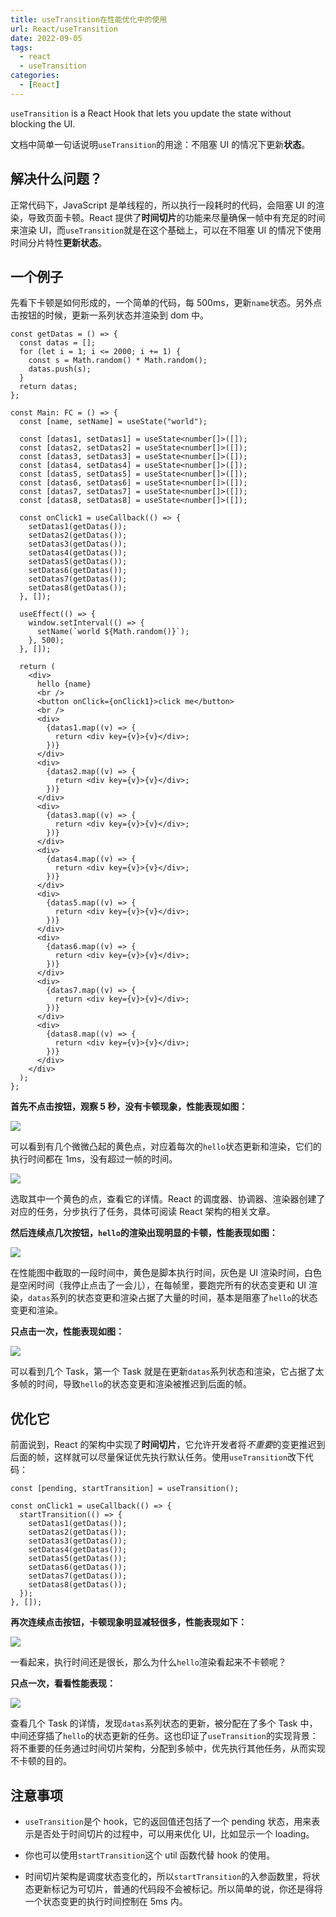 ```yaml
---
title: useTransition在性能优化中的使用
url: React/useTransition
date: 2022-09-05
tags:
  - react
  - useTransition
categories:
  - [React]
---
```


`useTransition` is a React Hook that lets you update the state without blocking the UI.

文档中简单一句话说明`useTransition`的用途：不阻塞 UI 的情况下更新**状态**。

## 解决什么问题？

正常代码下，JavaScript 是单线程的，所以执行一段耗时的代码，会阻塞 UI 的渲染，导致页面卡顿。React 提供了**时间切片**的功能来尽量确保一帧中有充足的时间来渲染 UI，而`useTransition`就是在这个基础上，可以在不阻塞 UI 的情况下使用时间分片特性**更新状态**。

## 一个例子

先看下卡顿是如何形成的，一个简单的代码，每 500ms，更新`name`状态。另外点击按钮的时候，更新一系列状态并渲染到 dom 中。

```tsx
const getDatas = () => {
  const datas = [];
  for (let i = 1; i <= 2000; i += 1) {
    const s = Math.random() * Math.random();
    datas.push(s);
  }
  return datas;
};

const Main: FC = () => {
  const [name, setName] = useState("world");

  const [datas1, setDatas1] = useState<number[]>([]);
  const [datas2, setDatas2] = useState<number[]>([]);
  const [datas3, setDatas3] = useState<number[]>([]);
  const [datas4, setDatas4] = useState<number[]>([]);
  const [datas5, setDatas5] = useState<number[]>([]);
  const [datas6, setDatas6] = useState<number[]>([]);
  const [datas7, setDatas7] = useState<number[]>([]);
  const [datas8, setDatas8] = useState<number[]>([]);

  const onClick1 = useCallback(() => {
    setDatas1(getDatas());
    setDatas2(getDatas());
    setDatas3(getDatas());
    setDatas4(getDatas());
    setDatas5(getDatas());
    setDatas6(getDatas());
    setDatas7(getDatas());
    setDatas8(getDatas());
  }, []);

  useEffect(() => {
    window.setInterval(() => {
      setName(`world ${Math.random()}`);
    }, 500);
  }, []);

  return (
    <div>
      hello {name}
      <br />
      <button onClick={onClick1}>click me</button>
      <br />
      <div>
        {datas1.map((v) => {
          return <div key={v}>{v}</div>;
        })}
      </div>
      <div>
        {datas2.map((v) => {
          return <div key={v}>{v}</div>;
        })}
      </div>
      <div>
        {datas3.map((v) => {
          return <div key={v}>{v}</div>;
        })}
      </div>
      <div>
        {datas4.map((v) => {
          return <div key={v}>{v}</div>;
        })}
      </div>
      <div>
        {datas5.map((v) => {
          return <div key={v}>{v}</div>;
        })}
      </div>
      <div>
        {datas6.map((v) => {
          return <div key={v}>{v}</div>;
        })}
      </div>
      <div>
        {datas7.map((v) => {
          return <div key={v}>{v}</div>;
        })}
      </div>
      <div>
        {datas8.map((v) => {
          return <div key={v}>{v}</div>;
        })}
      </div>
    </div>
  );
};
```

**首先不点击按钮，观察 5 秒，没有卡顿现象，性能表现如图：**

![](https://cdn.jsdelivr.net/gh/taoliujun/taoliujun.github.io/assets/202307041609217.png)

可以看到有几个微微凸起的黄色点，对应着每次的`hello`状态更新和渲染，它们的执行时间都在 1ms，没有超过一帧的时间。

![](https://cdn.jsdelivr.net/gh/taoliujun/taoliujun.github.io/assets/202307041610767.png)

选取其中一个黄色的点，查看它的详情。React 的调度器、协调器、渲染器创建了对应的任务，分步执行了任务，具体可阅读 React 架构的相关文章。

**然后连续点几次按钮，`hello`的渲染出现明显的卡顿，性能表现如图：**

![](https://cdn.jsdelivr.net/gh/taoliujun/taoliujun.github.io/assets/202307041608992.png)

在性能图中截取的一段时间中，黄色是脚本执行时间，灰色是 UI 渲染时间，白色是空闲时间（我停止点击了一会儿），在每帧里，要跑完所有的状态变更和 UI 渲染，`datas`系列的状态变更和渲染占据了大量的时间，基本是阻塞了`hello`的状态变更和渲染。

**只点击一次，性能表现如图：**

![](https://cdn.jsdelivr.net/gh/taoliujun/taoliujun.github.io/assets/202307041625903.png)

可以看到几个 Task，第一个 Task 就是在更新`datas`系列状态和渲染，它占据了太多帧的时间，导致`hello`的状态变更和渲染被推迟到后面的帧。

## 优化它

前面说到，React 的架构中实现了**时间切片**，它允许开发者将*不重要*的变更推迟到后面的帧，这样就可以尽量保证优先执行默认任务。使用`useTransition`改下代码：

```tsx
const [pending, startTransition] = useTransition();

const onClick1 = useCallback(() => {
  startTransition(() => {
    setDatas1(getDatas());
    setDatas2(getDatas());
    setDatas3(getDatas());
    setDatas4(getDatas());
    setDatas5(getDatas());
    setDatas6(getDatas());
    setDatas7(getDatas());
    setDatas8(getDatas());
  });
}, []);
```

**再次连续点击按钮，卡顿现象明显减轻很多，性能表现如下：**

![](https://cdn.jsdelivr.net/gh/taoliujun/taoliujun.github.io/assets/202307041629743.png)

一看起来，执行时间还是很长，那么为什么`hello`渲染看起来不卡顿呢？

**只点一次，看看性能表现：**

![](https://cdn.jsdelivr.net/gh/taoliujun/taoliujun.github.io/assets/202307041631650.png)

查看几个 Task 的详情，发现`datas`系列状态的更新，被分配在了多个 Task 中，中间还穿插了`hello`的状态更新的任务。这也印证了`useTransition`的实现背景：将不重要的任务通过时间切片架构，分配到多帧中，优先执行其他任务，从而实现不卡顿的目的。

## 注意事项

- `useTransition`是个 hook，它的返回值还包括了一个 pending 状态，用来表示是否处于时间切片的过程中，可以用来优化 UI，比如显示一个 loading。

- 你也可以使用`startTransition`这个 util 函数代替 hook 的使用。

- 时间切片架构是调度状态变化的，所以`startTransition`的入参函数里，将状态更新标记为可切片，普通的代码段不会被标记。所以简单的说，你还是得将一个状态变更的执行时间控制在 5ms 内。
